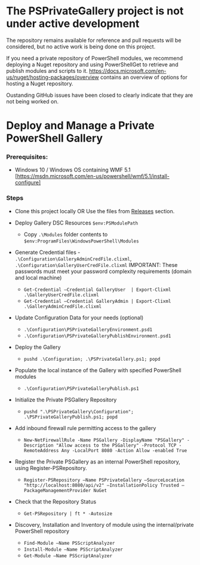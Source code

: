 # The PSPrivateGallery project is not under active development

The repository remains available for reference and pull requests will be considered, but no active work is being done on this project.  

If you need a private repository of PowerShell modules, we recommend deploying a Nuget repository and using PowerShellGet to retrieve and publish modules and scripts to it. https://docs.microsoft.com/en-us/nuget/hosting-packages/overview contains an overview of options for hosting a Nuget repository.

Oustanding GitHub issues have been closed to clearly indicate that they are not being worked on.

# Deploy and Manage a Private PowerShell Gallery


### Prerequisites:
- Windows 10 / Windows OS containing WMF 5.1 [https://msdn.microsoft.com/en-us/powershell/wmf/5.1/install-configure]


### Steps
- Clone this project locally OR Use the files from [Releases](https://github.com/PowerShell/PSPrivateGallery/releases) section.
- Deploy Gallery DSC Resources ``$env:PSModulePath``
    - Copy ``.\Modules`` folder contents to ``$env:ProgramFiles\WindowsPowerShell\Modules``
- Generate Credential files - ``.\Configuration\GalleryAdminCredFile.clixml``, ``.\Configuration\GalleryUserCredFile.clixml`` IMPORTANT: These passwords must meet your password complexity requirements (domain and local machine)
    - `Get-Credential –Credential GalleryUser  | Export-Clixml .\GalleryUserCredFile.clixml `
    - `Get-Credential –Credential GalleryAdmin | Export-Clixml .\GalleryAdminCredFile.clixml `
- Update Configuration Data for your needs (optional)
    - ``.\Configuration\PSPrivateGalleryEnvironment.psd1``
    - ``.\Configuration\PSPrivateGalleryPublishEnvironment.psd1``
- Deploy the Gallery
    - ``pushd .\Configuration; .\PSPrivateGallery.ps1; popd``
- Populate the local instance of the Gallery with specified PowerShell modules
    - ``.\Configuration\PSPrivateGalleryPublish.ps1``

 - Initialize the Private PSGallery Repository
    - `pushd ".\PSPrivateGallery\Configuration"; .\PSPrivateGalleryPublish.ps1; popd`

 - Add inbound firewall rule permitting access to the gallery
   - `New-NetFirewallRule -Name PSGallery -DisplayName "PSGallery" -Description "Allow access to the PSGallery" -Protocol TCP -RemoteAddress Any -LocalPort 8080 -Action Allow -enabled True  `

 - Register the Private PSGallery as an internal PowerShell repository, using Register-PSRepository.
    - `Register-PSRepository –Name PSPrivateGallery –SourceLocation "http://localhost:8080/api/v2" –InstallationPolicy Trusted –PackageManagementProvider NuGet `
 
 - Check that the Repository Status
    - `Get-PSRepository | ft * -Autosize`

- Discovery, Installation and Inventory of module using the internal/private PowerShell repository
    - `Find-Module –Name PSScriptAnalyzer `
    - `Install-Module –Name PSScriptAnalyzer `
    - `Get-Module –Name PSScriptAnalyzer `

